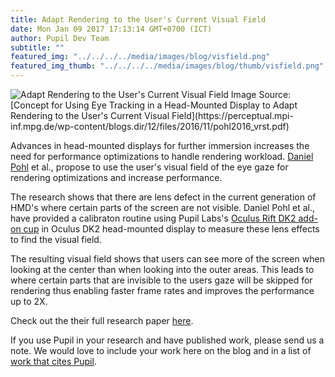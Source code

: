 ```yaml
--- 
title: Adapt Rendering to the User's Current Visual Field
date: Mon Jan 09 2017 17:13:14 GMT+0700 (ICT) 
author: Pupil Dev Team 
subtitle: "" 
featured_img: "../../../../media/images/blog/visfield.png"
featured_img_thumb: "../../../../media/images/blog/thumb/visfield.png" 
---
```


<img src="../../../../media/images/blog/visfield.png" class='Feature-image u-padBottom--1' alt="Adapt Rendering to the User's Current Visual Field">
Image Source: [Concept for Using Eye Tracking in a Head-Mounted Display to Adapt Rendering to the User's Current Visual Field](https://perceptual.mpi-inf.mpg.de/wp-content/blogs.dir/12/files/2016/11/pohl2016_vrst.pdf)

Advances in head-mounted displays for further immersion increases the need for performance optimizations to handle rendering workload. [Daniel Pohl](http://www.intel.com/content/www/us/en/research/people/intel-labs-bio-daniel-pohl.html) et al., propose to use the user's visual field of the eye gaze for rendering optimizations and increase performance.

The research shows that there are lens defect in the current generation of HMD's where certain parts of the screen are not visible. Daniel Pohl et al., have provided a calibraton routine using Pupil Labs's [Oculus Rift DK2 add-on cup](https://pupil-labs.com/store/#vr-ar) in Oculus DK2 head-mounted display to measure these lens effects to find the visual field.

The resulting visual field shows that users can see more of the screen when looking at the center than when looking into the outer areas. This leads to where certain parts that are invisible to the users gaze will be skipped for rendering thus enabling faster frame rates and improves the performance up to 2X.

Check out the their full research paper [here](https://perceptual.mpi-inf.mpg.de/wp-content/blogs.dir/12/files/2016/11/pohl2016_vrst.pdf).

If you use Pupil in your research and have published work, please send us a note. We would love to include your work here on the blog and in a list of [work that cites Pupil](https://docs.google.com/spreadsheets/d/1ZD6HDbjzrtRNB4VB0b7GFMaXVGKZYeI0zBOBEEPwvBI/).